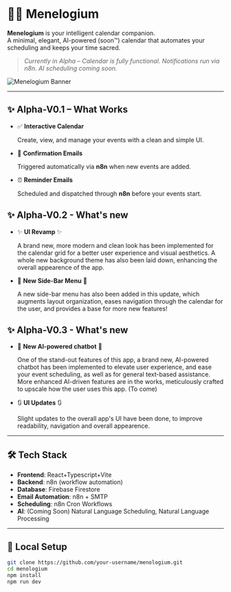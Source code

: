 # 🧠📅 Menelogium

**Menelogium** is your intelligent calendar companion.  
A minimal, elegant, AI-powered (soon™) calendar that automates your scheduling and keeps your time sacred.

> _Currently in Alpha – Calendar is fully functional. Notifications run via n8n. AI scheduling coming soon._

![Menelogium Banner](https://iili.io/3bq4i9n.md.png)

---

## ✨ Alpha-V0.1 – What Works

- ✅ **Interactive Calendar**
  
  Create, view, and manage your events with a clean and simple UI.

- 📧 **Confirmation Emails**
  
  Triggered automatically via **n8n** when new events are added.

- ⏰ **Reminder Emails**
    
  Scheduled and dispatched through **n8n** before your events start.

## ✨ Alpha-V0.2 - What's new

- ✨ **UI Revamp** ✨
  
  A brand new, more modern and clean look has been implemented for the calendar grid for a better user experience and visual aesthetics.
  A whole new background theme has also been laid down, enhancing the overall appearence of the app.

- 📃 **New Side-Bar Menu** 📃
  
  A new side-bar menu has also been added in this update, which augments layout organization, eases navigation through the calendar for the user, and provides a base for more new features!

## ✨ Alpha-V0.3 - What's new

- 🤖 **New AI-powered chatbot** 🤖

  One of the stand-out features of this app, a brand new, AI-powered chatbot has been implemented to elevate user experience, and ease your event scheduling, as well as for general text-based assistance.
  More enhanced AI-driven features are in the works, meticulously crafted to upscale how the user uses this app. (To come)

- 🔃 **UI Updates** 🔃

  Slight updates to the overall app's UI have been done, to improve readability, navigation and overall appearence.

  
---

## 🛠️ Tech Stack

- **Frontend**: React+Typescript+Vite
- **Backend**: n8n (workflow automation)  
- **Database**: Firebase Firestore  
- **Email Automation**: n8n + SMTP
- **Scheduling**: n8n Cron Workflows  
- **AI**: (Coming Soon) Natural Language Scheduling, Natural Language Processing

---

## 🧪 Local Setup

```bash
git clone https://github.com/your-username/menologium.git
cd menologium
npm install
npm run dev
